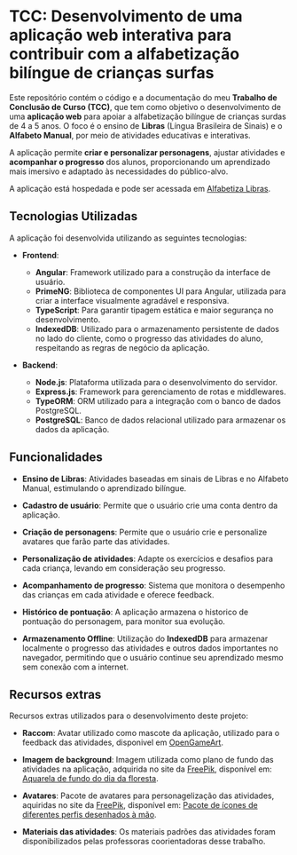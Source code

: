 # TCC: Desenvolvimento de uma aplicação web interativa para contribuir com a alfabetização bilíngue de crianças surfas

Este repositório contém o código e a documentação do meu **Trabalho de Conclusão de Curso (TCC)**, que tem como objetivo o desenvolvimento de uma **aplicação web** para apoiar a alfabetização bilíngue de crianças surdas de 4 a 5 anos. O foco é o ensino de **Libras** (Língua Brasileira de Sinais) e o **Alfabeto Manual**, por meio de atividades educativas e interativas.

A aplicação permite **criar e personalizar personagens**, ajustar atividades e **acompanhar o progresso** dos alunos, proporcionando um aprendizado mais imersivo e adaptado às necessidades do público-alvo.

A aplicação está hospedada e pode ser acessada em [Alfabetiza Libras](https://libras.luizsv.com.br/).

## Tecnologias Utilizadas

A aplicação foi desenvolvida utilizando as seguintes tecnologias:

- **Frontend**:

  - **Angular**: Framework utilizado para a construção da interface de usuário.
  - **PrimeNG**: Biblioteca de componentes UI para Angular, utilizada para criar a interface visualmente agradável e responsiva.
  - **TypeScript**: Para garantir tipagem estática e maior segurança no desenvolvimento.
  - **IndexedDB**: Utilizado para o armazenamento persistente de dados no lado do cliente, como o progresso das atividades do aluno, respeitando as regras de negócio da aplicação.

- **Backend**:
  - **Node.js**: Plataforma utilizada para o desenvolvimento do servidor.
  - **Express.js**: Framework para gerenciamento de rotas e middlewares.
  - **TypeORM**: ORM utilizado para a integração com o banco de dados PostgreSQL.
  - **PostgreSQL**: Banco de dados relacional utilizado para armazenar os dados da aplicação.

## Funcionalidades

- **Ensino de Libras**: Atividades baseadas em sinais de Libras e no Alfabeto Manual, estimulando o aprendizado bilíngue.

- **Cadastro de usuário**: Permite que o usuário crie uma conta dentro da aplicação.
- **Criação de personagens**: Permite que o usuário crie e personalize avatares que farão parte das atividades.
- **Personalização de atividades**: Adapte os exercícios e desafios para cada criança, levando em consideração seu progresso.
- **Acompanhamento de progresso**: Sistema que monitora o desempenho das crianças em cada atividade e oferece feedback.
- **Histórico de pontuação**: A aplicação armazena o historico de pontuação do personagem, para monitor sua evolução.
- **Armazenamento Offline**: Utilização do **IndexedDB** para armazenar localmente o progresso das atividades e outros dados importantes no navegador, permitindo que o usuário continue seu aprendizado mesmo sem conexão com a internet.

## Recursos extras

Recursos extras utilizados para o desenvolvimento deste projeto:

- **Raccom**: Avatar utilizado como mascote da aplicação, utilizado para o feedback das atividades, disponivel em [OpenGameArt](https://opengameart.org/content/cute-raccoon-2d-game-sprite-and-animations).

- **Imagem de background**: Imagem utilizada como plano de fundo das atividades na aplicação, adquirida no site da [FreePik](www.freepik.com), disponível em: [Aquarela de fundo do dia da floresta](https://br.freepik.com/vetores-gratis/aquarela-de-fundo-do-dia-da-floresta_138739587.htm#fromView=search&page=1&position=20&uuid=cd82c59b-3ec6-4464-90f1-c771dcbd8298&new_detail=true&query=wallpaper+infantil+4k).

- **Avatares**: Pacote de avatares para personagelização das atividades, aquiridas no site da [FreePik](www.freepik.com), disponível em: [Pacote de ícones de diferentes perfis desenhados à mão](https://br.freepik.com/vetores-gratis/pacote-de-icones-de-diferentes-perfis-desenhados-a-mao_17863151.htm#fromView=search&page=1&position=2&uuid=d9c6e8e0-958e-48a0-a0f4-643e13b5d088&new_detail=true&query=avatar+infantil).

- **Materiais das atividades**: Os materiais padrões das atividades foram disponibilizados pelas professoras coorientadoras desse trabalho.

